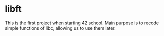 # libft

This is the first project when starting 42 school. Main purpose is to recode simple functions of libc, allowing us to use them later.
